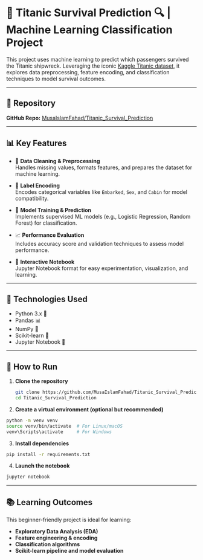 # 🚢 Titanic Survival Prediction 🔍 | Machine Learning Classification Project

This project uses machine learning to predict which passengers survived the Titanic shipwreck. Leveraging the iconic [Kaggle Titanic dataset](https://www.kaggle.com/c/titanic), it explores data preprocessing, feature encoding, and classification techniques to model survival outcomes.

---

## 📁 Repository
**GitHub Repo:** [MusaIslamFahad/Titanic_Survival_Prediction](https://github.com/MusaIslamFahad/Titanic_Survival_Prediction)

---

## 📊 Key Features

- 🧹 **Data Cleaning & Preprocessing**  
  Handles missing values, formats features, and prepares the dataset for machine learning.

- 🧠 **Label Encoding**  
  Encodes categorical variables like `Embarked`, `Sex`, and `Cabin` for model compatibility.

- 🤖 **Model Training & Prediction**  
  Implements supervised ML models (e.g., Logistic Regression, Random Forest) for classification.

- 📈 **Performance Evaluation**  
  Includes accuracy score and validation techniques to assess model performance.

- 📓 **Interactive Notebook**  
  Jupyter Notebook format for easy experimentation, visualization, and learning.

---

## 🧰 Technologies Used

- Python 3.x 🐍  
- Pandas 📊  
- NumPy 🔢  
- Scikit-learn 🤖  
- Jupyter Notebook 📘  

---

## 🚀 How to Run

1. **Clone the repository**  
   ```bash
   git clone https://github.com/MusaIslamFahad/Titanic_Survival_Prediction.git
   cd Titanic_Survival_Prediction
   ```
   
2. **Create a virtual environment (optional but recommended)**
  ```bash
  python -m venv venv
  source venv/bin/activate  # For Linux/macOS
  venv\Scripts\activate     # For Windows
  ```

3. **Install dependencies**
  ```bash
  pip install -r requirements.txt
  ```

4. **Launch the notebook**
  ```bash
  jupyter notebook
  ```

---

## 📚 Learning Outcomes

This beginner-friendly project is ideal for learning:

- **Exploratory Data Analysis (EDA)**
- **Feature engineering & encoding**
- **Classification algorithms**
- **Scikit-learn pipeline and model evaluation**



